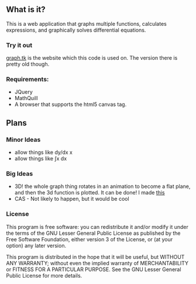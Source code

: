 ## What is it?
This is a web application that graphs multiple functions, calculates expressions, and graphically solves differential equations.

### Try it out
[graph.tk](http://graph.tk/) is the website which this code is used on. The version there is pretty old though.

### Requirements:
* JQuery
* MathQuill
* A browser that supports the html5 canvas tag.

## Plans
### Minor Ideas
* allow things like dy/dx x
* allow things like &int;x dx

### Big Ideas
* 3D! the whole graph thing rotates in an animation to become a flat plane, and then the 3d function is plotted. It can be done! I made [this](http://url3.tk/3d/)
* CAS - Not likely to happen, but it would be cool


### License
This program is free software: you can redistribute it and/or modify
it under the terms of the GNU Lesser General Public License as published by
the Free Software Foundation, either version 3 of the License, or
(at your option) any later version.

This program is distributed in the hope that it will be useful,
but WITHOUT ANY WARRANTY; without even the implied warranty of
MERCHANTABILITY or FITNESS FOR A PARTICULAR PURPOSE.  See the
GNU Lesser General Public License for more details.